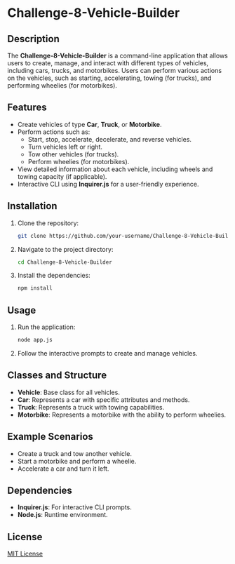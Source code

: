 # Challenge-8-Vehicle-Builder

## Description
The **Challenge-8-Vehicle-Builder** is a command-line application that allows users to create, manage, and interact with different types of vehicles, including cars, trucks, and motorbikes. Users can perform various actions on the vehicles, such as starting, accelerating, towing (for trucks), and performing wheelies (for motorbikes).

## Features
- Create vehicles of type **Car**, **Truck**, or **Motorbike**.
- Perform actions such as:
  - Start, stop, accelerate, decelerate, and reverse vehicles.
  - Turn vehicles left or right.
  - Tow other vehicles (for trucks).
  - Perform wheelies (for motorbikes).
- View detailed information about each vehicle, including wheels and towing capacity (if applicable).
- Interactive CLI using **Inquirer.js** for a user-friendly experience.

## Installation
1. Clone the repository:
   ```bash
   git clone https://github.com/your-username/Challenge-8-Vehicle-Builder.git
   ```
2. Navigate to the project directory:
   ```bash
   cd Challenge-8-Vehicle-Builder
   ```
3. Install the dependencies:
   ```bash
   npm install
   ```

## Usage
1. Run the application:
   ```bash
   node app.js
   ```
2. Follow the interactive prompts to create and manage vehicles.

## Classes and Structure
- **Vehicle**: Base class for all vehicles.
- **Car**: Represents a car with specific attributes and methods.
- **Truck**: Represents a truck with towing capabilities.
- **Motorbike**: Represents a motorbike with the ability to perform wheelies.

## Example Scenarios
- Create a truck and tow another vehicle.
- Start a motorbike and perform a wheelie.
- Accelerate a car and turn it left.

## Dependencies
- **Inquirer.js**: For interactive CLI prompts.
- **Node.js**: Runtime environment.

## License
[MIT License](LICENSE)

